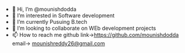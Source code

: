 - 👋 Hi, I’m @mounishdodda
- 👀 I’m interested in Software development
- 🌱 I’m currently Pusuing B.tech
- 💞️ I’m looking to collaborate on WEb development projects
- 📫 How to reach me github link->https://github.com/mounishdodda
                             email-> mounishreddy26@gmail.com   

<!---
mounishdodda/mounishdodda is a ✨ special ✨ repository because its `README.md` (this file) appears on your GitHub profile.
You can click the Preview link to take a look at your changes.
--->

